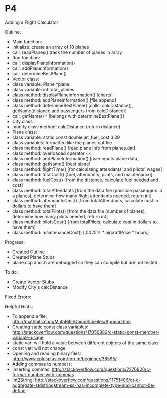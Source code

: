 # P4
Adding a Flight Calculator

Outline:
- Main function:
 - initialize: create an array of 10 planes
 - call: readPlanes() track the number of planes in array
- Run function:
 - call: displayPlaneInformation()
 - call: addPlaneInformation()
 - call: determineBestPlane()
- Vector class: 
 - class variable: Plane *plane
 - class variable: int total_planes
 - class method: displayPlaneInformation() [charts]
 - class method: addPlaneInformation() [file append]
 - class method: determineBestPlane() [calls: calcDistance(), getName(distance and passengers from calcDistance)]
 - call: getName() ^ [belongs with determineBestPlane()]
- City class:
 - modify class method: calcDistance (return distance) 
- Plane class:
 - class variable: static const double jet_fuel_cost 3.39
 - class variables: formatted like the planes.dat file
 - class method: readPlane() [read plane info from planes.dat]
 - class method: overloaded operator <<
 - class method: addPlaneInformation() [user inputs plane data]
 - class method: getName() [best plane]
 - class method: flightTime() [for calculating attendants' and pilots' wages]
 - class method: totalCost() [fuel, attendants, pilots, and maintenance]
 - class method: fuelCost() [from the distance, calculate fuel needed and cost]
 - class method: totalAttendants [from the data file (possible passengers in a planes), determine how many flight attendants needed, return int]
 - class method: attendantsCost() [from totalAttendants, calculate cost in dollars to have them]
 - class method: totalPilots() [from the data file (number of planes), determine how many pilots needed, return int]
 - class method: pilotsCost() [from totalPilots, calculate cost in dollars to have them]
 - class method: maintenanceCost() [.0025% * aircraftPrice * hours]

Progress:
- Created Outline
- Created Plane Stubs
- plane.ccp and .h are debugged so they can compile but are not tested

To do:
- Create Vector Stubs
- Modify City's calcDistance

Fixed Errors:

Helpful Hints:
- To append a file: http://mathbits.com/MathBits/CompSci/Files/Append.htm
- Creating static const class variables: http://stackoverflow.com/questions/17056882/c-static-const-member-variable-usage
 - static var: will hold a value between different objects of the same class
 - const var: will not change
- Opening and reading binary files: http://www.cplusplus.com/forum/beginner/38595/
- Adding commas to numbers:
 - Inserting commas: http://stackoverflow.com/questions/7276826/c-format-number-with-commas
 - Int2String: http://stackoverflow.com/questions/11751486/qt-c-aggregate-stdstringstream-ss-has-incomplete-type-and-cannot-be-define
